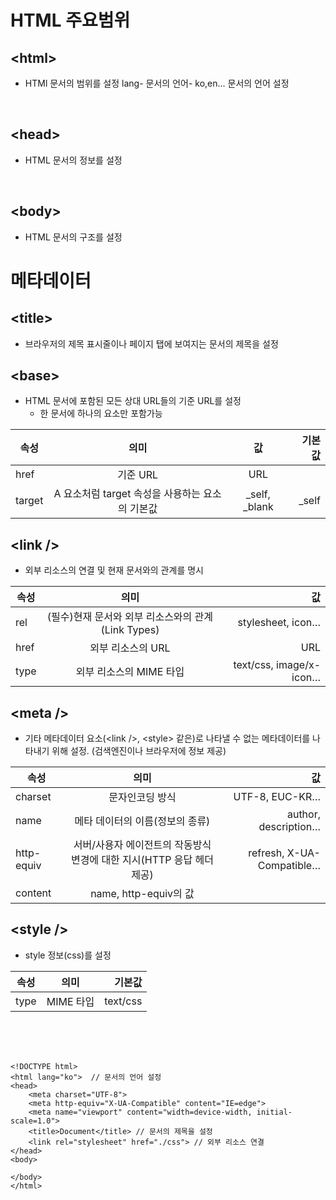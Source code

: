 # HTML 주요범위

## \<html>
- HTMl 문서의 범위를 설정
lang- 문서의 언어- ko,en... 문서의 언어 설정
<br>

## \<head>
- HTML 문서의 정보를 설정
<br>

## \<body>
- HTML 문서의 구조를 설정

# 메타데이터

## \<title>

- 브라우저의 제목 표시줄이나 페이지 탭에 보여지는 문서의 제목을 설정

## \<base>

- HTML 문서에 포함된 모든 상대 URL들의 기준 URL를 설정
    - 한 문서에 하나의 <base /> 요소만 포함가능
 
 |속성  |의미   |값 |기본값 |
 |---|:---:|:---:|---:|
|href	|기준 URL|	URL	||
|target|	A 요소처럼 target 속성을 사용하는 요소의 기본값|	_self, _blank	|_self|

## \<link />

- 외부 리소스의 연결 및 현재 문서와의 관계를 명시

|속성	|의미	|값|
|---|:---:|---:|
|rel	|(필수)현재 문서와 외부 리소스와의 관계(Link Types)|	stylesheet, icon…|	
|href	|외부 리소스의 URL|	URL|	
|type	|외부 리소스의 MIME 타입|	text/css, image/x-icon…|

## \<meta />

- 기타 메타데이터 요소(\<link />, \<style> 같은)로 나타낼 수 없는 메타데이터를 나타내기 위해 설정.
(검색엔진이나 브라우저에 정보 제공)

|속성   |의미	|값|
|---|:---:|---:|
|charset|문자인코딩 방식|	UTF-8, EUC-KR…|
|name|	메타 데이터의 이름(정보의 종류)	|author, description…|
|http-equiv	|서버/사용자 에이전트의 작동방식 변경에 대한 지시(HTTP 응답 헤더 제공)	|refresh, X-UA-Compatible…|
|content	|name, http-equiv의 값|


## \<style />
- style 정보(css)를 설정

|속성	|의미	|기본값|
|---|:---:|---:|
|type	|MIME 타입	|text/css|

<br>
<br>
<br>

```
<!DOCTYPE html>
<html lang="ko">  // 문서의 언어 설정
<head>
    <meta charset="UTF-8">
    <meta http-equiv="X-UA-Compatible" content="IE=edge">
    <meta name="viewport" content="width=device-width, initial-scale=1.0">
    <title>Document</title> // 문서의 제목을 설정
    <link rel="stylesheet" href="./css"> // 외부 리소스 연결
</head>
<body>
    
</body>
</html>
```


